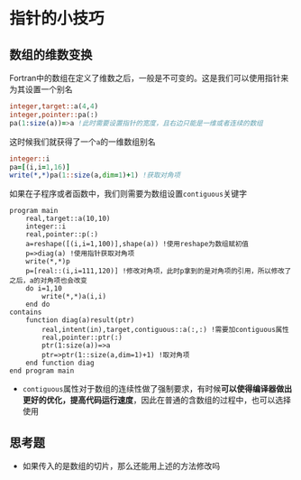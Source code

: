 # 指针的小技巧

## 数组的维数变换
Fortran中的数组在定义了维数之后，一般是不可变的。这是我们可以使用指针来为其设置一个别名

``` fortran
integer,target::a(4,4)
integer,pointer::pa(:)
pa(1:size(a))=>a !此时需要设置指针的宽度，且右边只能是一维或者连续的数组
```
这时候我们就获得了一个`a`的一维数组别名
``` fortran
integer::i
pa=[(i,i=1,16)]
write(*,*)pa(1::size(a,dim=1)+1) !获取对角项
```

如果在子程序或者函数中，我们则需要为数组设置`contiguous`关键字
```
program main
    real,target::a(10,10)
    integer::i
    real,pointer::p(:)
    a=reshape([(i,i=1,100)],shape(a)) !使用reshape为数组赋初值
    p=>diag(a) !使用指针获取对角项
    write(*,*)p
    p=[real::(i,i=111,120)] !修改对角项，此时p拿到的是对角项的引用，所以修改了之后，a的对角项也会改变
    do i=1,10
        write(*,*)a(i,i)
    end do
contains
    function diag(a)result(ptr)
        real,intent(in),target,contiguous::a(:,:) !需要加contiguous属性
        real,pointer::ptr(:)
        ptr(1:size(a))=>a
        ptr=>ptr(1::size(a,dim=1)+1) !取对角项
    end function diag
end program main
```
- `contiguous`属性对于数组的连续性做了强制要求，有时候**可以使得编译器做出更好的优化，提高代码运行速度**，因此在普通的含数组的过程中，也可以选择使用
## 思考题
- 如果传入的是数组的切片，那么还能用上述的方法修改吗

